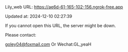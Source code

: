 Lily_web URL: https://ae6d-61-165-102-156.ngrok-free.app

Updated at: 2024-12-10 02:27:39

If you cannot open this URL, the server might be down.

Please contact: 

goley04@foxmail.com Or Wechat:GL_yeaH